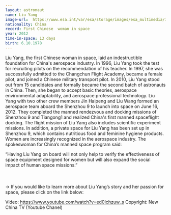 ```yaml
---
layout: astronaut
name: Liu Yang
image-url:  https://www.esa.int/var/esa/storage/images/esa_multimedia/images/2012/10/mrs_liu_yang_first_chinese_astronaut_in_space/14415697-1-eng-GB/Mrs_Liu_Yang_first_Chinese_astronaut_in_space_pillars.jpg
nationality: China
record: First Chinese  woman in space
year: 2012
time-in-space: 13 days
birth: 6.10.1978
---
```


​​Liu Yang, the first Chinese woman in space, laid an indestructible foundation for China's aerospace industry. In 1996, Liu Yang took the test for recruiting pilots on the recommendation of his teacher. In 1997, she was successfully admitted to the Changchun Flight Academy, became a female pilot, and joined a Chinese military transport pilot. In 2010, Liu Yang stood out from 15 candidates and formally became the second batch of astronauts in China. Then, she began to accept basic theories, aerospace environmental adaptability, and aerospace professional technology.
Liu Yang with two other crew members Jin Haipeng and Liu Wang formed an aerospace team aboard the Shenzhou 9 to launch into space on June 16, 2012. They completed the manned rendezvous and docking missions of Shenzhou 9 and Tiangong1 and realized China's first manned spaceflight docking. The flight mission of Liu Yang also includes scientific experiment missions. In addition, a private space for Liu Yang has been set up in Shenzhou 9, which contains nutritious food and feminine hygiene products. Women are increasingly recognized in the aerospace industry. The spokeswoman for China’s manned space program said: 

<div class="quotes">
“Having Liu Yang on board will not only help to verify the effectiveness of space equipment designed for women but will also expand the social impact of human space missions.”
</div>

<br>
<br>
<br>
-> If you would like to learn more about Liu Yang’s story and her passion for space, please click on the link below:

Video: https://www.youtube.com/watch?v=ed0Ichzuw_s
Copyright: New China TV (Youtube Chanel)
